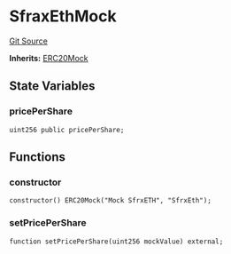 # SfraxEthMock
[Git Source](https://github.com/larrythecucumber321/protocol/blob/aabf2c9d4120808940fb3be9193cb66ea71ac351/contracts/plugins/mocks/SfraxEthMock.sol)

**Inherits:**
[ERC20Mock](/tools/docgen/src/contracts/plugins/mocks/ERC20Mock.sol/contract.ERC20Mock.md)


## State Variables
### pricePerShare

```solidity
uint256 public pricePerShare;
```


## Functions
### constructor


```solidity
constructor() ERC20Mock("Mock SfrxETH", "SfrxEth");
```

### setPricePerShare


```solidity
function setPricePerShare(uint256 mockValue) external;
```

